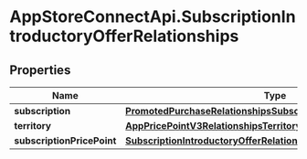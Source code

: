 # AppStoreConnectApi.SubscriptionIntroductoryOfferRelationships

## Properties

Name | Type | Description | Notes
------------ | ------------- | ------------- | -------------
**subscription** | [**PromotedPurchaseRelationshipsSubscription**](PromotedPurchaseRelationshipsSubscription.md) |  | [optional] 
**territory** | [**AppPricePointV3RelationshipsTerritory**](AppPricePointV3RelationshipsTerritory.md) |  | [optional] 
**subscriptionPricePoint** | [**SubscriptionIntroductoryOfferRelationshipsSubscriptionPricePoint**](SubscriptionIntroductoryOfferRelationshipsSubscriptionPricePoint.md) |  | [optional] 


